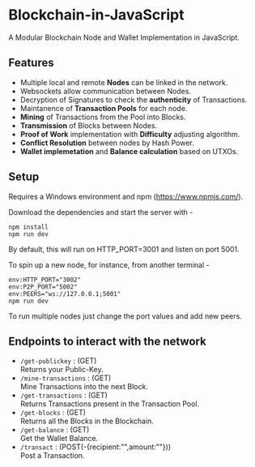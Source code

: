# Blockchain-in-JavaScript
A Modular Blockchain Node and Wallet Implementation in JavaScript.

## Features
* Multiple local and remote **Nodes** can be linked in the network.
* Websockets allow communication between Nodes.
* Decryption of Signatures to check the **authenticity** of Transactions.
* Maintanence of **Transaction Pools** for each node.
* **Mining** of Transactions from the Pool into Blocks.
* **Transmission** of Blocks between Nodes.
* **Proof of Work** implementation with **Difficulty** adjusting algorithm.
* **Conflict Resolution** between nodes by Hash Power.
* **Wallet implemetation** and **Balance calculation** based on UTXOs.

## Setup
Requires a Windows environment and npm (https://www.npmjs.com/).

Download the dependencies and start the server with - 
```
npm install
npm run dev
```
By default, this will run on HTTP_PORT=3001 and listen on port 5001.

To spin up a new node, for instance, from another terminal - 
```
env:HTTP_PORT="3002"
env:P2P_PORT="5002"
env:PEERS="ws://127.0.0.1;5001"
npm run dev
```
To run multiple nodes just change the port values and add new peers.

## Endpoints to interact with the network

* `/get-publickey` : (GET)\
   Returns your Public-Key.
* `/mine-transactions` : (GET)\
   Mine Transactions into the next Block.
* `/get-transactions` : (GET)\
   Returns Transactions present in the Transaction Pool.
* `/get-blocks` : (GET)\
   Returns all the Blocks in the Blockchain.
* `/get-balance` : (GET)\
   Get the Wallet Balance.
* `/transact` : (POST(-{recipient:"",amount:""}))\
   Post a Transaction.
   
 
